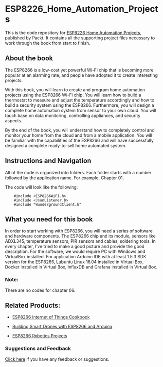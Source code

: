 # ESP8226_Home_Automation_Projects
This is the code repository for [ESP8226 Home Automation Projects](https://www.packtpub.com/hardware-and-creative/esp8266-home-automation-projects?utm_source=github&utm_medium=repository&utm_content=9781787282629), published by Packt. It contains all the supporting project files necessary to work through the book from start to finish.
## About the book
The ESP8266 is a low-cost yet powerful Wi-Fi chip that is becoming more popular at an alarming rate, and people have adopted it to create interesting projects.

With this book, you will learn to create and program home automation projects using the ESP8266 Wi-Fi chip. You will learn how to build a thermostat to measure and adjust the temperature accordingly and how to build a security system using the ESP8266. Furthermore, you will design a complete home automation system from sensor to your own cloud. You will touch base on data monitoring, controlling appliances, and security aspects.

By the end of the book, you will understand how to completely control and monitor your home from the cloud and from a mobile application. You will be familiar with the capabilities of the ESP8266 and will have successfully designed a complete ready-to-sell home automated system.

## Instructions and Navigation
All of the code is organized into folders. Each folder starts with a number followed by the application name. For example, Chapter 01.

The code will look like the following:
   
   
        #include <ESP8266WiFi.h>
        #include <JsonListener.h>
        #include "WundergroundClient.h"
        
## What you need for this book
In order to start working with ESP8266, you will need a series of software and hardware components.
The ESP8266 chip and its module, sensors like ADXL345, temperature sensors, PIR sensors and cables, soldering tools. In every chapter, I've tried to make a good picture and provide the good description.
For the software, we would require PC with Windows and VirtualBox installed. For application Arduino IDE with at least 1.5.3 SDK version for the ESP8266, Lubuntu Linux 16.04 installed in Virtual Box, Docker installed in Virtual Box, InfluxDB and Grafana installed in Virtual Box.

### Note:
There are no codes for chapter 06.

## Related Products:
* [ESP8266 Internet of Things Cookbook](https://www.packtpub.com/hardware-and-creative/esp8266-internet-things-cookbook?utm_source=github&utm_medium=repository&utm_content=9781787288102)

* [Building Smart Drones with ESP8266 and Arduino](hhttps://www.packtpub.com/hardware-and-creative/building-smart-drones-esp8266-and-arduino?utm_source=github&utm_medium=repository&utm_content=9781788477512)

* [ESP8266 Robotics Projects](https://www.packtpub.com/hardware-and-creative/esp8266-robotics-projects?utm_source=github&utm_medium=repository&utm_content=9781788474610)

### Suggestions and Feedback
[Click here]() if you have any feedback or suggestions.

